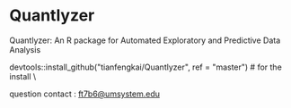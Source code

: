 # Quantlyzer
Quantlyzer: An R package for Automated Exploratory and Predictive Data Analysis


devtools::install_github("tianfengkai/Quantlyzer", ref = "master") # for the install \


question contact : ft7b6@umsystem.edu
